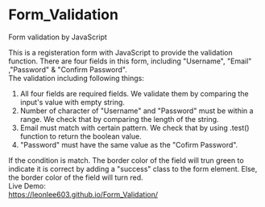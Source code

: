 # Form_Validation
Form validation by JavaScript<br>

This is a registeration form with JavaScript to provide the validation function.
There are four fields in this form, including "Username", "Email" ,"Password" & "Confirm Password".
<br>
The validation including following things:
1. All four fields are required fields. We validate them by comparing the input's value with empty string.
2. Number of character of "Username" and "Password" must be within a range. We check that by comparing the length of the string.
3. Email must match with certain pattern. We check that by using .test() function to return the boolean value.
4. "Password" must have the same value as the "Cofirm Password".

If the condition is match. The border color of the field will trun green to indicate it is correct by adding a "success" class to the form element.
Else, the border color of the field will turn red.
<br>
Live Demo:<br>
https://leonlee603.github.io/Form_Validation/
